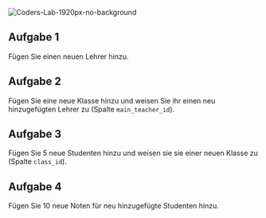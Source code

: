 ![Coders-Lab-1920px-no-background](https://user-images.githubusercontent.com/30623667/104709394-2cabee80-571f-11eb-9518-ea6a794e558e.png)


## Aufgabe 1

Fügen Sie einen neuen Lehrer hinzu.


## Aufgabe 2

Fügen Sie eine neue Klasse hinzu und weisen Sie ihr einen neu hinzugefügten Lehrer zu (Spalte `main_teacher_id`).


## Aufgabe 3

Fügen Sie 5 neue Studenten hinzu und weisen sie sie einer neuen Klasse zu (Spalte `class_id`).


## Aufgabe 4

Fügen Sie 10 neue Noten für neu hinzugefügte Studenten hinzu.
